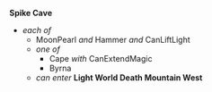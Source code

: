 ﻿**Spike Cave**

- *each of*
  - MoonPearl *and* Hammer *and* CanLiftLight
  - *one of*
    - Cape *with* CanExtendMagic
    - Byrna
  - *can enter* **Light World Death Mountain West**
